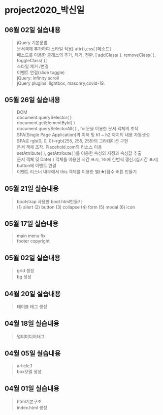 # project2020_박신일
## 06월 02일 실습내용
>jQuery 기본문법<br>
문서객체 추가하여 스타일 적용[ attr(),css( )메소드]<br>
메소드를 이용한 클래스의 추가, 제거, 전환. [ addClass( ), removeClass( ), toggleClass( )]<br>
스타일 제거 /변경<br>
이벤트 연결(slide toggle)<br>
jQuery: infinity scroll <br>
jQuery plugins: lightbox, masonry,covid-19.
## 05월 26일 실습내용
> DOM<br>
document.querySelector( )<br> 
document.getElementById( )<br> 
document.querySelectorAll( ) , for문을 이용한 문서 객체의 조작<br>
SPA(Single Page Application)의 이해 및  h1 ~ h2 까지의 내용 자동생성<br>
SPA로 rgb(0, 0, 0)~rgb(255, 255, 255)의 그라데이션 구현<br>
문서 객체 조작. Placehold.com의 리소스 이용<br>
setAttribute( ), getAttribute( )를 이용한 속성의 지정과 속성값 추출 <br>
문서 객체 및 Date( ) 객체를 이용한 시간 표시, 1초에 한번씩 갱신.(실시간 표시)<br>
button에 이벤트 연결 <br>
이벤트 리스너 내부에서 this 객체를 이용한 별(★)점수 버튼 만들기
## 05월 21일 실습내용
> bootstrap 사용한 boot.html만들기<br>
 (1) allert (2) button (3) collapse (4) form
 (5) modal (6) icon
## 05월 17일 실습내용
>main menu fix<br>
footer copyright
## 05월 02일 실습내용
>grid 생성<br>
bg 생성
## 04월 20일 실습내용
>테이블 태그 생성
## 04월 18일 실습내용
>멀티미디어태그
## 04월 05일 실습내용
>article.1<br>
box모델 생성
## 04월 01일 실습내용
>html기본구조<br>
index.html 생성

